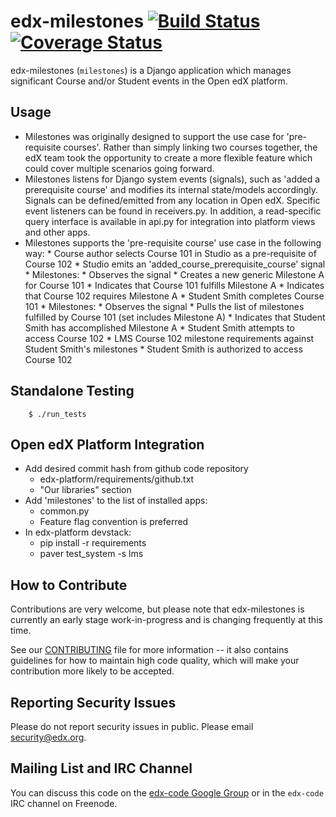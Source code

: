 edx-milestones [![Build Status](https://travis-ci.org/edx/edx-milestones.svg?branch=master)](https://travis-ci.org/edx/edx-milestones) [![Coverage Status](https://coveralls.io/repos/edx/edx-milestones/badge.png?branch=master)](https://coveralls.io/r/edx/edx-milestones?branch=master)
===================

edx-milestones (`milestones`) is a Django application which manages significant Course and/or Student events in the Open edX platform.

Usage
-----
*  Milestones was originally designed to support the use case for 'pre-requisite courses'.  Rather than simply linking two courses together, the edX team took the opportunity to create a more flexible feature which could cover multiple scenarios going forward.
*  Milestones listens for Django system events (signals), such as 'added a prerequisite course' and modifies its internal state/models accordingly.  Signals can be defined/emitted from any location in Open edX.  Specific event listeners can be found in receivers.py.  In addition, a read-specific query interface is available in api.py for integration into platform views and other apps.
*  Milestones supports the 'pre-requisite course' use case in the following way:
        * Course author selects Course 101 in Studio as a pre-requisite of Course 102
        * Studio emits an 'added_course_prerequisite_course' signal
        * Milestones:
                * Observes the signal
                * Creates a new generic Milestone A for Course 101
                * Indicates that Course 101 fulfills Milestone A
                * Indicates that Course 102 requires Milestone A
        * Student Smith completes Course 101
        * Milestones:
                * Observes the signal
                * Pulls the list of milestones fulfilled by Course 101 (set includes Milestone A)
                * Indicates that Student Smith has accomplished Milestone A
        * Student Smith attempts to access Course 102
                * LMS Course 102 milestone requirements against Student Smith's milestones
                * Student Smith is authorized to access Course 102

Standalone Testing
------------------

        $ ./run_tests


Open edX Platform Integration
-----------------------------
* Add desired commit hash from github code repository
    * edx-platform/requirements/github.txt
    * "Our libraries" section
* Add 'milestones' to the list of installed apps:
    * common.py
    * Feature flag convention is preferred
* In edx-platform devstack:
    * pip install -r requirements
    * paver test_system -s lms


How to Contribute
-----------------
Contributions are very welcome, but please note that edx-milestones is currently an
early stage work-in-progress and is changing frequently at this time.

See our
[CONTRIBUTING](https://github.com/edx/edx-platform/blob/master/CONTRIBUTING.rst)
file for more information -- it also contains guidelines for how to maintain
high code quality, which will make your contribution more likely to be accepted.


Reporting Security Issues
-------------------------
Please do not report security issues in public. Please email security@edx.org.


Mailing List and IRC Channel
----------------------------
You can discuss this code on the [edx-code Google Group](https://groups.google.com/forum/#!forum/edx-code) or in the
`edx-code` IRC channel on Freenode.
